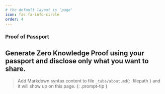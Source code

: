```yaml
---
# the default layout is 'page'
icon: fas fa-info-circle
order: 4
---
```




### Proof of Passport

## Generate Zero Knowledge Proof using your passport and disclose only what you want to share.

> Add Markdown syntax content to file `_tabs/about.md`{: .filepath } and it will show up on this page.
{: .prompt-tip }